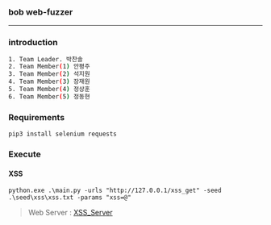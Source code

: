 ### bob web-fuzzer
<hr>

### introduction

```bash
1. Team Leader. 박찬솔
2. Team Member(1) 안평주
3. Team Member(2) 석지원
4. Team Member(3) 장재원
5. Team Member(4) 정상훈
6. Team Member(5) 정동현
```

### Requirements
`pip3 install selenium requests`

### Execute
#### XSS
`python.exe .\main.py -urls "http://127.0.0.1/xss_get" -seed .\seed\xss\xss.txt -params "xss=@"`
> Web Server : [XSS_Server](https://github.com/bob9-hackathon/XSS_Server)